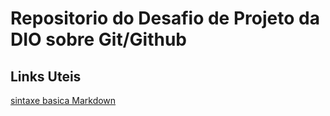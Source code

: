# Repositorio do Desafio de Projeto da DIO sobre Git/Github

## Links Uteis
[sintaxe basica Markdown](https://www.markdownguide.org/basic-syntax/)
